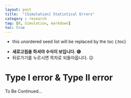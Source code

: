 ```yaml
---
layout: post
title:  "[Simulation] Statistical Errors"
category : research
tag: [R, Simulation, markdown]
toc: true
---
```

* this unordered seed list will be replaced by the toc
{:toc}

- **새로고침을 하셔야 수식이 보입니다. 😅**
- 뒤로가기를 누르시면 목차로 되돌아옵니다. 😉

# Type I error & Type II error

To Be Continued...